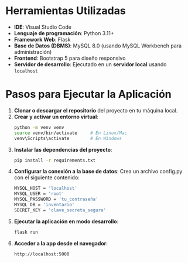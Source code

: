 # Herramientas Utilizadas
- **IDE**: Visual Studio Code
- **Lenguaje de programación**: Python 3.11+
- **Framework Web**: Flask
- **Base de Datos (DBMS)**: MySQL 8.0 (usando MySQL Workbench para administración)
- **Frontend**: Bootstrap 5 para diseño responsivo
- **Servidor de desarrollo**: Ejecutado en un **servidor local** usando `localhost`

# Pasos para Ejecutar la Aplicación
1. **Clonar o descargar el repositorio** del proyecto en tu máquina local.
2. **Crear y activar un entorno virtual**:
   ```bash
   python -m venv venv
   source venv/bin/activate     # En Linux/Mac
   venv\Scripts\activate        # En Windows
3. **Instalar las dependencias del proyecto**:
   ```bash
   pip install -r requirements.txt
5. **Configurar la conexión a la base de datos**: Crea un archivo config.py con el siguiente contenido:
   ```bash
   MYSQL_HOST = 'localhost'
   MYSQL_USER = 'root'
   MYSQL_PASSWORD = 'tu_contraseña'
   MYSQL_DB = 'inventario'
   SECRET_KEY = 'clave_secreta_segura'
7. **Ejecutar la aplicación en modo desarrollo**:
   ```bash
   flask run
8. **Acceder a la app desde el navegador**:
   ```bash
   http://localhost:5000





